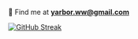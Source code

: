
🤔 Find me at **yarbor.ww@gmail.com**

[![GitHub Streak](https://github-readme-streak-stats.herokuapp.com?user=YarBor&theme=dark&hide_border=true&border_radius=5&date_format=%5BY.%5Dn.j)](https://github.com/YarBor) 

<!--
[![Anurag's GitHub stats](https://github-readme-stats.vercel.app/api?username=YarBor&theme=transparent)](https://github.com/YarBor)

[![Top Langs](https://github-readme-stats.vercel.app/api/top-langs/?username=YarBor)](https://github.com/YarBor)

**YarBor/YarBor** is a ✨ _special_ ✨ repository because its `README.md` (this file) appears on your GitHub profile.

Here are some ideas to get you started:

- 🔭 I’m currently working on ...
- 🌱 I’m currently learning ...
- 👯 I’m looking to collaborate on ...
- 🤔 I’m looking for help with ...
- 💬 Ask me about ...
- 📫 How to reach me: ...
- 😄 Pronouns: ...
- ⚡ Fun fact: ...
-->
